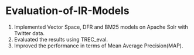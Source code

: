 # Evaluation-of-IR-Models

1. Implemented Vector Space, DFR and BM25 models on Apache Solr with Twitter data.
2. Evaluated the results using TREC_eval.
3. Improved the performance in terms of Mean Average Precision(MAP).

